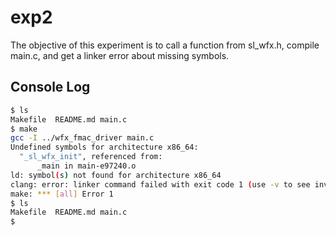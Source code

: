 # exp2

The objective of this experiment is to call a function from sl_wfx.h,
compile main.c, and get a linker error about missing symbols.


## Console Log

```bash
$ ls
Makefile  README.md main.c
$ make
gcc -I ../wfx_fmac_driver main.c
Undefined symbols for architecture x86_64:
  "_sl_wfx_init", referenced from:
      _main in main-e97240.o
ld: symbol(s) not found for architecture x86_64
clang: error: linker command failed with exit code 1 (use -v to see invocation)
make: *** [all] Error 1
$ ls
Makefile  README.md main.c
$
```
